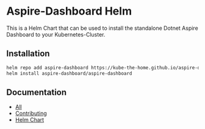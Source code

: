 # Aspire-Dashboard Helm

This is a Helm Chart that can be used to install the standalone Dotnet Aspire Dashboard to your Kubernetes-Cluster.

## Installation

```sh
helm repo add aspire-dashboard https://kube-the-home.github.io/aspire-dashboard-helm/
helm install aspire-dashboard/aspire-dashboard
```

## Documentation
- [All](https://kube-the-home.github.io/kube-the-home/)
- [Contributing](https://kube-the-home.github.io/kube-the-home/Contribution/)
- [Helm Chart](https://kube-the-home.github.io/kube-the-home/Helm-Charts/aspire-dashboard/)
